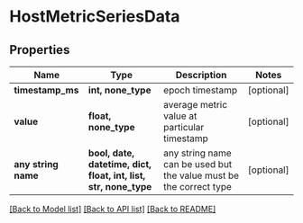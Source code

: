 # HostMetricSeriesData


## Properties
Name | Type | Description | Notes
------------ | ------------- | ------------- | -------------
**timestamp_ms** | **int, none_type** | epoch timestamp | [optional] 
**value** | **float, none_type** | average metric value at particular timestamp | [optional] 
**any string name** | **bool, date, datetime, dict, float, int, list, str, none_type** | any string name can be used but the value must be the correct type | [optional]

[[Back to Model list]](../README.md#documentation-for-models) [[Back to API list]](../README.md#documentation-for-api-endpoints) [[Back to README]](../README.md)


